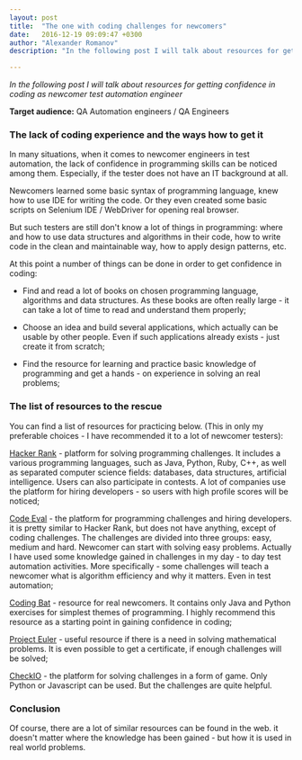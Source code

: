 ```yaml
---
layout: post
title:  "The one with coding challenges for newcomers"
date:   2016-12-19 09:09:47 +0300
author: "Alexander Romanov"
description: "In the following post I will talk about resources for getting confidence in coding as newcomer test automation"

---
```


_In the following post I will talk about resources for getting confidence in coding as newcomer test automation engineer_  

**Target audience:** QA Automation engineers / QA Engineers

### The lack of coding experience and the ways how to get it

In many situations, when it comes to newcomer engineers in test automation, the lack of confidence in programming skills can be noticed among them. Especially, if the tester does not have an IT background at all.  

Newcomers learned some basic syntax of programming language, knew how to use IDE for writing the code. Or they even created some basic scripts on Selenium IDE /  WebDriver for opening real browser.  

But such testers are still don't know a lot of things in programming: where and how to use data structures and algorithms in their code, how to write code in the clean and maintainable way, how to apply design patterns, etc.  

At this point a number of things can be done in order to get confidence in coding:  

 - Find and read a lot of books on chosen programming language, algorithms and data structures. As these books are often really large - it can take a lot of time to read and understand them properly;  

 - Choose an idea and build several applications, which actually can be usable by other people. Even if such applications already exists - just create it from scratch;  

 - Find the resource for learning and practice basic knowledge of programming and get a hands - on experience in solving an real problems;  

### The list of resources to the rescue  

You can find a list of resources for practicing below. (This in only my preferable choices - I have recommended it to a lot of newcomer testers):  

[Hacker Rank][Hacker Rank] - platform for solving programming challenges. It includes a various programming languages, such as Java, Python, Ruby, C++, as well as separated computer science fields: databases, data structures, artificial intelligence. Users can also participate in contests. A lot of companies use the platform for hiring developers - so users with high profile scores will be noticed;  

[Code Eval][Code Eval] - the platform for programming challenges and hiring developers. it is pretty similar to Hacker Rank, but does not have anything, except of coding challenges. The challenges are divided into three groups: easy, medium and hard. Newcomer can start with solving easy problems. Actually I have used some knowledge gained in challenges in my day - to day test automation activities. More specifically - some challenges will teach a newcomer what is algorithm efficiency and why it matters. Even in test automation;  

[Coding Bat][Coding Bat] - resource for real newcomers. It contains only Java and Python exercises for simplest themes of programming. I highly recommend this resource as a starting point in gaining confidence in coding;  

[Project Euler][Project Euler] - useful resource if there is a need in solving mathematical problems. It is even possible to get a certificate, if enough challenges will be solved;  

[CheckIO][CheckIO] - the platform for solving challenges in a form of game. Only Python or Javascript can be used. But the challenges are quite helpful.

### Conclusion
Of course, there are a lot of similar resources can be found in the web.
it doesn't matter where the knowledge has been gained - but how it is used in real world problems.    

[Hacker Rank]: https://www.hackerrank.com/
[Code Eval]: https://www.codeeval.com/
[Coding Bat]: http://codingbat.com/
[Project Euler]: https://projecteuler.net/archives
[CheckIO]: https://checkio.org/

